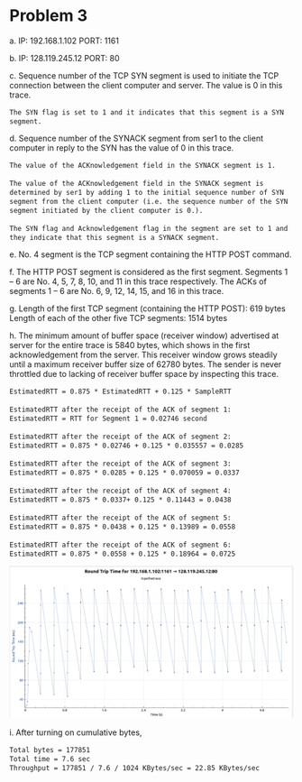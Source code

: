# Problem 3

a.  IP: 192.168.1.102
    PORT: 1161

b.  IP: 128.119.245.12
    PORT: 80

c.  Sequence number of the TCP SYN segment is used to initiate the TCP connection between the client computer and server. The value is 0 in this trace.

    The SYN flag is set to 1 and it indicates that this segment is a SYN segment.

d.  Sequence number of the SYNACK segment from ser1 to the client computer in reply to the SYN has the value of 0 in this trace.

    The value of the ACKnowledgement field in the SYNACK segment is 1.
    
    The value of the ACKnowledgement field in the SYNACK segment is determined by ser1 by adding 1 to the initial sequence number of SYN segment from the client computer (i.e. the sequence number of the SYN segment initiated by the client computer is 0.).

    The SYN flag and Acknowledgement flag in the segment are set to 1 and they indicate that this segment is a SYNACK segment.

e.  No. 4 segment is the TCP segment containing the HTTP POST command.

f.  The HTTP POST segment is considered as the first segment. Segments 1 – 6 are No. 4, 5, 7, 8, 10, and 11 in this trace respectively. The ACKs of segments 1 – 6 are No. 6, 9, 12, 14, 15, and 16 in this trace.

g.  Length of the first TCP segment (containing the HTTP POST): 619 bytes
    Length of each of the other five TCP segments: 1514 bytes

h.  The minimum amount of buffer space (receiver window) advertised at server for the entire trace is 5840 bytes, which shows in the first acknowledgement from the server.
This receiver window grows steadily until a maximum receiver buffer size of 62780 bytes. The sender is never throttled due to lacking of receiver buffer space by inspecting this trace.


    EstimatedRTT = 0.875 * EstimatedRTT + 0.125 * SampleRTT

    EstimatedRTT after the receipt of the ACK of segment 1:
    EstimatedRTT = RTT for Segment 1 = 0.02746 second

    EstimatedRTT after the receipt of the ACK of segment 2:
    EstimatedRTT = 0.875 * 0.02746 + 0.125 * 0.035557 = 0.0285

    EstimatedRTT after the receipt of the ACK of segment 3:
    EstimatedRTT = 0.875 * 0.0285 + 0.125 * 0.070059 = 0.0337

    EstimatedRTT after the receipt of the ACK of segment 4:
    EstimatedRTT = 0.875 * 0.0337+ 0.125 * 0.11443 = 0.0438

    EstimatedRTT after the receipt of the ACK of segment 5:
    EstimatedRTT = 0.875 * 0.0438 + 0.125 * 0.13989 = 0.0558

    EstimatedRTT after the receipt of the ACK of segment 6:
    EstimatedRTT = 0.875 * 0.0558 + 0.125 * 0.18964 = 0.0725

![RTT  Graph](./images/rtt.png)

i.  After turning on cumulative bytes, 

    Total bytes = 177851
    Total time = 7.6 sec
    Throughput = 177851 / 7.6 / 1024 KBytes/sec = 22.85 KBytes/sec
